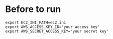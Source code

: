 # Before to run

```
export EC2_INI_PATH=ec2.ini
export AWS_ACCESS_KEY_ID='your access key'
export AWS_SECRET_ACCESS_KEY='your secret key'
```